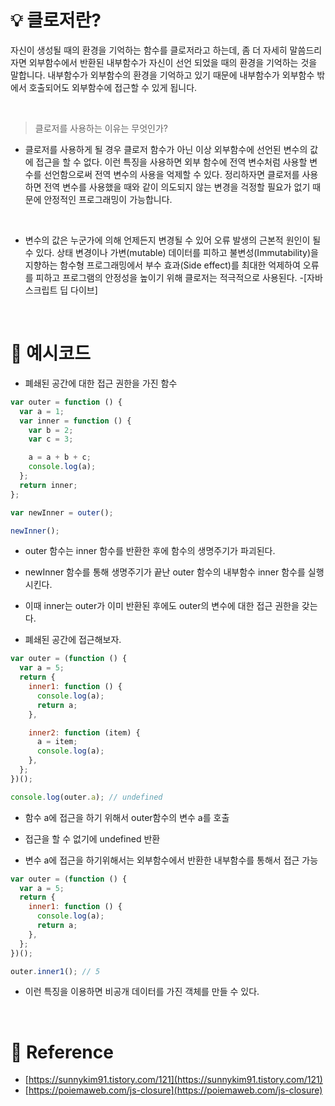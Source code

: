 # 💡 클로저란?

자신이 생성될 때의 환경을 기억하는 함수를 클로저라고 하는데, 좀 더 자세히 말씀드리자면 외부함수에서 반환된 내부함수가 자신이 선언 되었을 때의 환경을 기억하는 것을 말합니다. 내부함수가 외부함수의 환경을 기억하고 있기 때문에 내부함수가 외부함수 밖에서 호출되어도 외부함수에 접근할 수 있게 됩니다.

<br/>

> 클로저를 사용하는 이유는 무엇인가?

- 클로저를 사용하게 될 경우 클로저 함수가 아닌 이상 외부함수에 선언된 변수의 값에 접근을 할 수 없다. 이런 특징을 사용하면 외부 함수에 전역 변수처럼 사용할 변수를 선언함으로써 전역 변수의 사용을 억제할 수 있다. 정리하자면 클로저를 사용하면 전역 변수를 사용했을 때와 같이 의도되지 않는 변경을 걱정할 필요가 없기 때문에 안정적인 프로그래밍이 가능합니다.

<br/>

- 변수의 값은 누군가에 의해 언제든지 변경될 수 있어 오류 발생의 근본적 원인이 될 수 있다. 상태 변경이나 가변(mutable) 데이터를 피하고 불변성(Immutability)을 지향하는 함수형 프로그래밍에서 부수 효과(Side effect)를 최대한 억제하여 오류를 피하고 프로그램의 안정성을 높이기 위해 클로저는 적극적으로 사용된다. -[자바스크립트 딥 다이브]

<br/>

# 🚀 예시코드

- 폐쇄된 공간에 대한 접근 권한을 가진 함수

```jsx
var outer = function () {
  var a = 1;
  var inner = function () {
    var b = 2;
    var c = 3;

    a = a + b + c;
    console.log(a);
  };
  return inner;
};

var newInner = outer();

newInner();
```

- outer 함수는 inner 함수를 반환한 후에 함수의 생명주기가 파괴된다.
- newInner 함수를 통해 생명주기가 끝난 outer 함수의 내부함수 inner 함수를 실행시킨다.
- 이때 inner는 outer가 이미 반환된 후에도 outer의 변수에 대한 접근 권한을 갖는다.

- 폐쇄된 공간에 접근해보자.

```jsx
var outer = (function () {
  var a = 5;
  return {
    inner1: function () {
      console.log(a);
      return a;
    },

    inner2: function (item) {
      a = item;
      console.log(a);
    },
  };
})();

console.log(outer.a); // undefined
```

- 함수 a에 접근을 하기 위해서 outer함수의 변수 a를 호출
- 접근을 할 수 없기에 undefined 반환

- 변수 a에 접근을 하기위해서는 외부함수에서 반환한 내부함수를 통해서 접근 가능

```jsx
var outer = (function () {
  var a = 5;
  return {
    inner1: function () {
      console.log(a);
      return a;
    },
  };
})();

outer.inner1(); // 5
```

- 이런 특징을 이용하면 비공개 데이터를 가진 객체를 만들 수 있다.

<br/>

# 🔗 Reference

- [https://sunnykim91.tistory.com/121](https://sunnykim91.tistory.com/121)
- [https://poiemaweb.com/js-closure](https://poiemaweb.com/js-closure)
